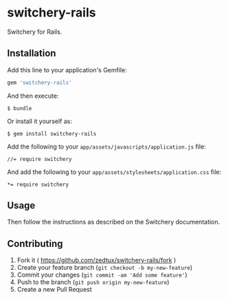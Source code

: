 # switchery-rails

Switchery for Rails.

## Installation

Add this line to your application's Gemfile:

```ruby
gem 'switchery-rails'
```

And then execute:

    $ bundle

Or install it yourself as:

    $ gem install switchery-rails

Add the following to your `app/assets/javascripts/application.js` file:

    //= require switchery

And add the following to your `app/assets/stylesheets/application.css` file:

    *= require switchery

## Usage

Then follow the instructions as described on the Switchery documentation.

## Contributing

1. Fork it ( https://github.com/zedtux/switchery-rails/fork )
2. Create your feature branch (`git checkout -b my-new-feature`)
3. Commit your changes (`git commit -am 'Add some feature'`)
4. Push to the branch (`git push origin my-new-feature`)
5. Create a new Pull Request
